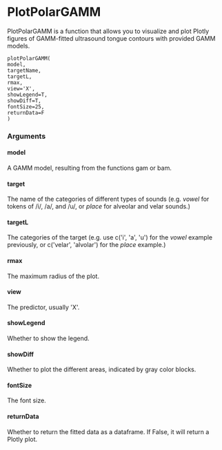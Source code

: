 # PlotPolarGAMM
PlotPolarGAMM is a function that allows you to visualize and plot Plotly figures of GAMM-fitted ultrasound tongue contours with provided GAMM models.

```
plotPolarGAMM(
model,
targetName,
targetL,
rmax,
view='X',
showLegend=T,
showDiff=T,
fontSize=25,
returnData=F
)
```

### Arguments
#### model
A GAMM model, resulting from the functions gam or bam.
#### target
The name of the categories of different types of sounds (e.g. *vowel* for tokens of /i/, /a/, and /u/, or *place* for alveolar and velar sounds.)
#### targetL
The categories of the target (e.g. use c('i', 'a', 'u') for the *vowel* example previously, or c('velar', 'alvolar') for the *place* example.)
#### rmax
The maximum radius of the plot.
#### view
The predictor, usually 'X'.
#### showLegend
Whether to show the legend.
#### showDiff
Whether to plot the different areas, indicated by gray color blocks.
#### fontSize
The font size.
#### returnData
Whether to return the fitted data as a dataframe. If False, it will return a Plotly plot.
